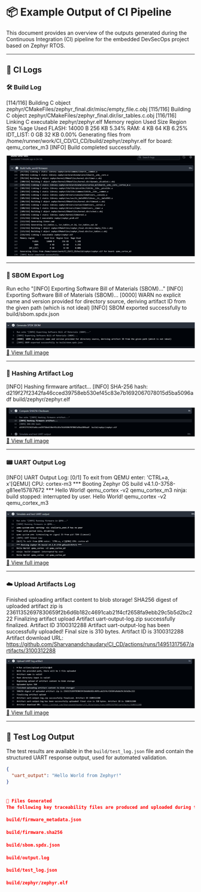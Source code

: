 # 📦 Example Output of CI Pipeline

This document provides an overview of the outputs generated during the Continuous Integration (CI) pipeline for the embedded DevSecOps project based on Zephyr RTOS.

---

## 🧾 CI Logs

### 🛠️ Build Log
[114/116] Building C object zephyr/CMakeFiles/zephyr_final.dir/misc/empty_file.c.obj
[115/116] Building C object zephyr/CMakeFiles/zephyr_final.dir/isr_tables.c.obj
[116/116] Linking C executable zephyr/zephyr.elf
Memory region         Used Size  Region Size  %age Used
           FLASH:       14000 B       256 KB      5.34%
             RAM:          4 KB        64 KB      6.25%
        IDT_LIST:          0 GB        32 KB      0.00%
Generating files from /home/runner/work/CI_CD/CI_CD/build/zephyr/zephyr.elf for board: qemu_cortex_m3
[INFO] Build completed successfully.

[![Build Log Screenshot](images/build-status.png)](images/build-status.png)


---

### 🧬 SBOM Export Log
Run echo "[INFO] Exporting Software Bill of Materials (SBOM)..."
[INFO] Exporting Software Bill of Materials (SBOM)...
[0000]  WARN no explicit name and version provided for directory source, deriving artifact ID from the given path (which is not ideal)
[INFO] SBOM exported successfully to build/sbom.spdx.json


![SBOM Output](images/SBOM.png)  
[🔗 View full image](images/SBOM.png)

---

### 🔐 Hashing Artifact Log
[INFO] Hashing firmware artifact...
[INFO] SHA-256 hash:
d219f27f2342fa46cced39758eb530ef45c83e7b1692067078015d5ba5096adf  build/zephyr/zephyr.elf


![Hashing Artifact](images/hashing-artifact.png)  
[🔗 View full image](images/hashing-artifact.png)

---

### 📟 UART Output Log
[INFO] UART Output Log:
[0/1] To exit from QEMU enter: 'CTRL+a, x'[QEMU] CPU: cortex-m3
*** Booting Zephyr OS build v4.1.0-3758-g81ee15787672 ***
Hello World! qemu_cortex -v2 qemu_cortex_m3
ninja: build stopped: interrupted by user.
Hello World! qemu_cortex -v2 qemu_cortex_m3


![UART Log Screenshot](images/UART-log.png)  
[🔗 View full image](images/UART-log.png)

---

### ☁️ Upload Artifacts Log
Finished uploading artifact content to blob storage!
SHA256 digest of uploaded artifact zip is 23611352697830659f2b6d6b182c4691cab21f4cf2658fa9ebb29c5b5d2bc222
Finalizing artifact upload
Artifact uart-output-log.zip successfully finalized. Artifact ID 3100312288
Artifact uart-output-log has been successfully uploaded! Final size is 310 bytes. Artifact ID is 3100312288
Artifact download URL: https://github.com/Sharvanandchaudary/CI_CD/actions/runs/14951317567/artifacts/3100312288

![Upload Artifact Screenshot](images/upload-artifact.png)  
[🔗 View full image](images/upload-artifact.png)

---

## 🧪 Test Log Output

The test results are available in the `build/test_log.json` file and contain the structured UART response output, used for automated validation.

```json
{
  "uart_output": "Hello World from Zephyr!"
}


📎 Files Generated
The following key traceability files are produced and uploaded during the CI workflow:

build/firmware_metadata.json

build/firmware.sha256

build/sbom.spdx.json

build/output.log

build/test_log.json

build/zephyr/zephyr.elf



